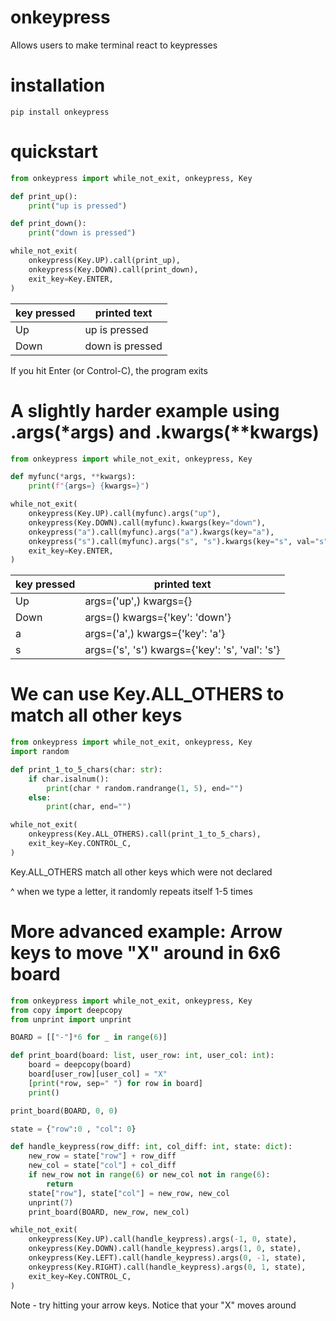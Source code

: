 
# onkeypress

Allows users to make terminal react to keypresses

# installation

```
pip install onkeypress
```

# quickstart

```python
from onkeypress import while_not_exit, onkeypress, Key

def print_up():
    print("up is pressed")

def print_down():
    print("down is pressed")

while_not_exit(
    onkeypress(Key.UP).call(print_up),
    onkeypress(Key.DOWN).call(print_down),
    exit_key=Key.ENTER,
)
```

| key pressed | printed text |
| ----------- | ------------ |
| Up | up is pressed |
| Down | down is pressed |

If you hit Enter (or Control-C), the program exits

# A slightly harder example using .args(*args) and .kwargs(**kwargs)

```python
from onkeypress import while_not_exit, onkeypress, Key

def myfunc(*args, **kwargs):
    print(f"{args=} {kwargs=}")

while_not_exit(
    onkeypress(Key.UP).call(myfunc).args("up"),
    onkeypress(Key.DOWN).call(myfunc).kwargs(key="down"),
    onkeypress("a").call(myfunc).args("a").kwargs(key="a"),
    onkeypress("s").call(myfunc).args("s", "s").kwargs(key="s", val="s"),
    exit_key=Key.ENTER,
)
```

| key pressed | printed text |
| ----------- | ------------ |
| Up | args=('up',) kwargs={} |
| Down | args=() kwargs={'key': 'down'} |
| a | args=('a',) kwargs={'key': 'a'} |
| s | args=('s', 's') kwargs={'key': 's', 'val': 's'} |

# We can use Key.ALL_OTHERS to match all other keys

```python
from onkeypress import while_not_exit, onkeypress, Key
import random

def print_1_to_5_chars(char: str):
    if char.isalnum():
        print(char * random.randrange(1, 5), end="")
    else:
        print(char, end="")

while_not_exit(
    onkeypress(Key.ALL_OTHERS).call(print_1_to_5_chars),
    exit_key=Key.CONTROL_C,
)
```

Key.ALL_OTHERS match all other keys which were not declared

^ when we type a letter, it randomly repeats itself 1-5 times

# More advanced example: Arrow keys to move "X" around in 6x6 board

```python
from onkeypress import while_not_exit, onkeypress, Key
from copy import deepcopy
from unprint import unprint

BOARD = [["-"]*6 for _ in range(6)]

def print_board(board: list, user_row: int, user_col: int):
    board = deepcopy(board)
    board[user_row][user_col] = "X"
    [print(*row, sep=" ") for row in board]
    print()

print_board(BOARD, 0, 0)

state = {"row":0 , "col": 0}

def handle_keypress(row_diff: int, col_diff: int, state: dict):
    new_row = state["row"] + row_diff
    new_col = state["col"] + col_diff
    if new_row not in range(6) or new_col not in range(6):
        return
    state["row"], state["col"] = new_row, new_col
    unprint(7)
    print_board(BOARD, new_row, new_col)

while_not_exit(
    onkeypress(Key.UP).call(handle_keypress).args(-1, 0, state),
    onkeypress(Key.DOWN).call(handle_keypress).args(1, 0, state),
    onkeypress(Key.LEFT).call(handle_keypress).args(0, -1, state),
    onkeypress(Key.RIGHT).call(handle_keypress).args(0, 1, state),
    exit_key=Key.CONTROL_C,
)
```

Note - try hitting your arrow keys. Notice that your "X" moves around
